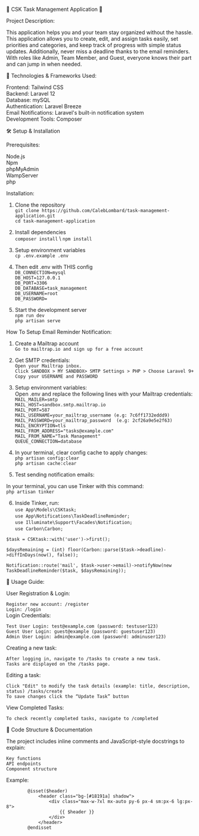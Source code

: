 📅 CSK Task Management Application 📅

Project Description:

This application helps you and your team stay organized without the hassle. This application allows you to create, edit, and assign tasks easily, set priorities and categories, and keep track of progress with simple status updates. Additionally, never miss a deadline thanks to the email reminders. With roles like Admin, Team Member, and Guest, everyone knows their part and can jump in when needed.


🚀 Technologies & Frameworks Used:

Frontend: Tailwind CSS\
Backend: Laravel 12\
Database: mySQL\
Authentication: Laravel Breeze\
Email Notifications: Laravel's built-in notification system\
Development Tools: Composer


🛠️ Setup & Installation

Prerequisites:

Node.js\
Npm\
phpMyAdmin\
WampServer\
php


Installation:

1) Clone the repository\
`git clone https://github.com/CalebLombard/task-management-application.git` \
`cd task-management-application`

2) Install dependencies\
`composer install` \ 
`npm install`


3) Setup environment variables\
`cp .env.example .env`

4) Then edit .env with THIS config\
`DB_CONNECTION=mysql` \
`DB_HOST=127.0.0.1` \
`DB_PORT=3306` \
`DB_DATABASE=task_management` \
`DB_USERNAME=root` \
`DB_PASSWORD= `

5) Start the development server\
`npm run dev` \
`php artisan serve` 


How To Setup Email Reminder Notification:

1) Create a Mailtrap account \
`Go to mailtrap.io and sign up for a free account` 

2) Get SMTP credentials: \
`Open your Mailtrap inbox.` \
`Click SANDBOX > MY SANDBOX> SMTP Settings > PHP > Choose Laravel 9+` \
`Copy your USERNAME and PASSWORD `

3) Setup environment variables: \
Open .env and replace the following lines with your Mailtrap credentials: \
`MAIL_MAILER=smtp` \
`MAIL_HOST=sandbox.smtp.mailtrap.io` \
`MAIL_PORT=587` \
`MAIL_USERNAME=your_mailtrap_username (e.g: 7c6ff1732eddd9)` \
`MAIL_PASSWORD=your_mailtrap_password  (e.g: 2cf26a9e5e2f63)` \
`MAIL_ENCRYPTION=tls` \
`MAIL_FROM_ADDRESS="tasks@example.com"` \
`MAIL_FROM_NAME="Task Management"` \
`QUEUE_CONNECTION=database` 

4) In your terminal, clear config cache to apply changes: \
`php artisan config:clear` \
`php artisan cache:clear` 

5) Test sending notification emails: 

In your terminal, you can use Tinker with this command: \
`php artisan tinker `

6) Inside Tinker, run: \
`use App\Models\CSKtask;` \
`use App\Notifications\TaskDeadlineReminder;` \
`use Illuminate\Support\Facades\Notification;` \
`use Carbon\Carbon; `

`$task = CSKtask::with('user')->first(); `

`$daysRemaining = (int) floor(Carbon::parse($task->deadline)->diffInDays(now(), false));` 

`Notification::route('mail', $task->user->email)->notifyNow(new TaskDeadlineReminder($task, $daysRemaining)); `

📘 Usage Guide: 

User Registration & Login: 

`Register new account: /register` \
`Login: /login` \
Login Credentials:  

`Test User Login: test@example.com (password: testuser123)` \
`Guest User Login: guest@example (password: guestuser123)` \
`Admin User Login: admin@example.com (password: adminuser123)` 
 
Creating a new task: 

`After logging in, navigate to /tasks to create a new task.` \
`Tasks are displayed on the /tasks page.` 

Editing a task: 
 
`Click "Edit" to modify the task details (example: title, description, status) /tasks/create` \
`To save changes click the “Update Task” button` 

View Completed Tasks: 

`To check recently completed tasks, navigate to /completed` 

🧠 Code Structure & Documentation 

The project includes inline comments and JavaScript-style docstrings to explain: 

`Key functions` \
`API endpoints` \
`Component structure `

Example: 

<!-- Page Heading -->  

            @isset($header) 
                <header class="bg-[#18191a] shadow"> 
                    <div class="max-w-7xl mx-auto py-6 px-4 sm:px-6 lg:px-8"> 
                        {{ $header }} 
                    </div> 
                </header> 
            @endisset 
